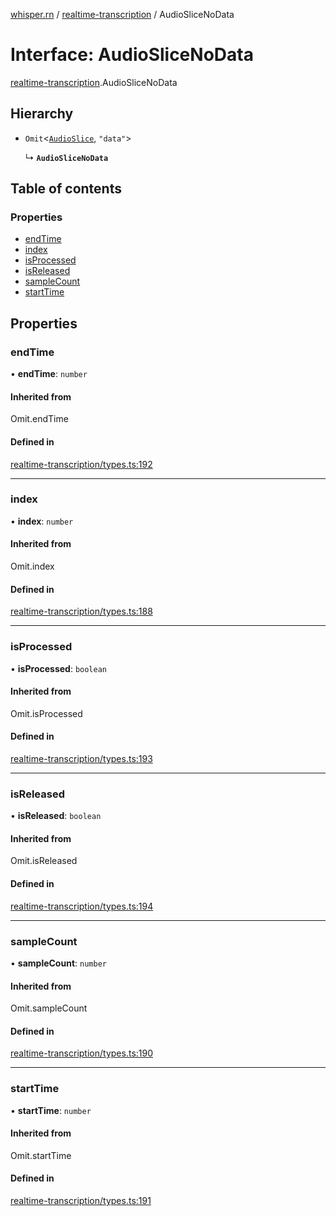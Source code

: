 [whisper.rn](../README.md) / [realtime-transcription](../modules/realtime_transcription.md) / AudioSliceNoData

# Interface: AudioSliceNoData

[realtime-transcription](../modules/realtime_transcription.md).AudioSliceNoData

## Hierarchy

- `Omit`<[`AudioSlice`](realtime_transcription.AudioSlice.md), ``"data"``\>

  ↳ **`AudioSliceNoData`**

## Table of contents

### Properties

- [endTime](realtime_transcription.AudioSliceNoData.md#endtime)
- [index](realtime_transcription.AudioSliceNoData.md#index)
- [isProcessed](realtime_transcription.AudioSliceNoData.md#isprocessed)
- [isReleased](realtime_transcription.AudioSliceNoData.md#isreleased)
- [sampleCount](realtime_transcription.AudioSliceNoData.md#samplecount)
- [startTime](realtime_transcription.AudioSliceNoData.md#starttime)

## Properties

### endTime

• **endTime**: `number`

#### Inherited from

Omit.endTime

#### Defined in

[realtime-transcription/types.ts:192](https://github.com/mybigday/whisper.rn/blob/874c510/src/realtime-transcription/types.ts#L192)

___

### index

• **index**: `number`

#### Inherited from

Omit.index

#### Defined in

[realtime-transcription/types.ts:188](https://github.com/mybigday/whisper.rn/blob/874c510/src/realtime-transcription/types.ts#L188)

___

### isProcessed

• **isProcessed**: `boolean`

#### Inherited from

Omit.isProcessed

#### Defined in

[realtime-transcription/types.ts:193](https://github.com/mybigday/whisper.rn/blob/874c510/src/realtime-transcription/types.ts#L193)

___

### isReleased

• **isReleased**: `boolean`

#### Inherited from

Omit.isReleased

#### Defined in

[realtime-transcription/types.ts:194](https://github.com/mybigday/whisper.rn/blob/874c510/src/realtime-transcription/types.ts#L194)

___

### sampleCount

• **sampleCount**: `number`

#### Inherited from

Omit.sampleCount

#### Defined in

[realtime-transcription/types.ts:190](https://github.com/mybigday/whisper.rn/blob/874c510/src/realtime-transcription/types.ts#L190)

___

### startTime

• **startTime**: `number`

#### Inherited from

Omit.startTime

#### Defined in

[realtime-transcription/types.ts:191](https://github.com/mybigday/whisper.rn/blob/874c510/src/realtime-transcription/types.ts#L191)
